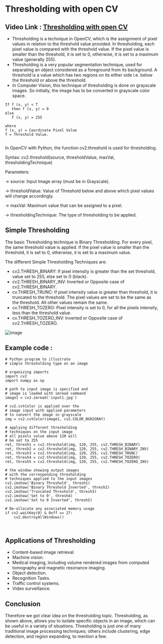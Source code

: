 # Thresholding with open CV

## Video Link : [Thresholding with open CV](https://drive.google.com/file/d/1xJwjJ14mooqOw_yT794ZGFa1ks2jpHLT/view?usp=sharing)


- Thresholding is a technique in OpenCV, which is the assignment of pixel values in relation to the threshold value provided. In thresholding, each pixel value is compared with the threshold value. If the pixel value is smaller than the threshold, it is set to 0, otherwise, it is set to a maximum value (generally 255). 
- Thresholding is a very popular segmentation technique, used for separating an object considered as a foreground from its background. A threshold is a value which has two regions on its either side i.e. below the threshold or above the threshold. 
- In Computer Vision, this technique of thresholding is done on grayscale images. So initially, the image has to be converted in grayscale color space. 

```
If f (x, y) < T 
   then f (x, y) = 0 
else 
   f (x, y) = 255

where 
f (x, y) = Coordinate Pixel Value
T = Threshold Value.


```
In OpenCV with Python, the function cv2.threshold is used for thresholding. 

Syntax: cv2.threshold(source, thresholdValue, maxVal, thresholdingTechnique) 

Parameters: 

-> source: Input Image array (must be in Grayscale). 

-> thresholdValue: Value of Threshold below and above which pixel values will change accordingly. 

-> maxVal: Maximum value that can be assigned to a pixel. 

-> thresholdingTechnique: The type of thresholding to be applied. 

## Simple Thresholding
The basic Thresholding technique is Binary Thresholding. For every pixel, the same threshold value is applied. If the pixel value is smaller than the threshold, it is set to 0, otherwise, it is set to a maximum value.

The different Simple Thresholding Techniques are: 
 

- cv2.THRESH_BINARY: If pixel intensity is greater than the set threshold, value set to 255, else set to 0 (black).
- cv2.THRESH_BINARY_INV: Inverted or Opposite case of cv2.THRESH_BINARY.
- cv.THRESH_TRUNC: If pixel intensity value is greater than threshold, it is truncated to the threshold. The pixel values are set to be the same as the threshold. All other values remain the same.
- cv.THRESH_TOZERO: Pixel intensity is set to 0, for all the pixels intensity, less than the threshold value.
- cv.THRESH_TOZERO_INV: Inverted or Opposite case of cv2.THRESH_TOZERO.


![image](https://user-images.githubusercontent.com/63282184/143843125-8ee73393-b7fe-4c66-929a-20ad8908277c.png)


## Example code :
```
# Python program to illustrate
# simple thresholding type on an image
     
# organizing imports
import cv2
import numpy as np
 
# path to input image is specified and 
# image is loaded with imread command
image1 = cv2.imread('input1.jpg')
 
# cv2.cvtColor is applied over the
# image input with applied parameters
# to convert the image in grayscale
img = cv2.cvtColor(image1, cv2.COLOR_BGR2GRAY)
 
# applying different thresholding
# techniques on the input image
# all pixels value above 120 will
# be set to 255
ret, thresh1 = cv2.threshold(img, 120, 255, cv2.THRESH_BINARY)
ret, thresh2 = cv2.threshold(img, 120, 255, cv2.THRESH_BINARY_INV)
ret, thresh3 = cv2.threshold(img, 120, 255, cv2.THRESH_TRUNC)
ret, thresh4 = cv2.threshold(img, 120, 255, cv2.THRESH_TOZERO)
ret, thresh5 = cv2.threshold(img, 120, 255, cv2.THRESH_TOZERO_INV)
 
# the window showing output images
# with the corresponding thresholding
# techniques applied to the input images
cv2.imshow('Binary Threshold', thresh1)
cv2.imshow('Binary Threshold Inverted', thresh2)
cv2.imshow('Truncated Threshold', thresh3)
cv2.imshow('Set to 0', thresh4)
cv2.imshow('Set to 0 Inverted', thresh5)
   
# De-allocate any associated memory usage 
if cv2.waitKey(0) & 0xff == 27:
    cv2.destroyAllWindows()
    
    
```

## Applications of Thresholding
- Content-based image retrieval.
- Machine vision.
- Medical imaging, including volume rendered images from computed tomography and magnetic resonance imaging.
- Object detection.
- Recognition Tasks.
- Traffic control systems.
- Video surveillance.

## Conclusion
Therefore we got clear idea on the thresholding topic. Thresholding, as shown above, allows you to isolate specific objects in an image, which can be useful in a variety of situations. Thresholding is just one of many traditional image processing techniques; others include clustering, edge detection, and region expanding, to mention a few.
